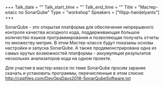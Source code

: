 +++
Talk_date = ""
Talk_start_time = ""
Talk_end_time = ""
Title = "Мастер-класс по SonarQube"
Type = "workshop"
Speakers = ["filipp-handelyants"]
+++

SonarQube - это открытая платформа для обеспечения непрерывного контроля качества исходного кода, поддерживающая большое количество языков программирования и позволяющая получать отчеты по множеству метрик.
В этом Мастер-классе будут показаны основы настройки и запуска SonarQube. А также продемонстрирована одна из самых крутых возможностей платформы - аккумуляция результатов нескольких анализаторов кода на одном проекте.

Для участия в мастер-классе по теме SonarQube просим заранее скачать и установить программы, перечисленные в этом списке: http://cppfiles.com/DevOpsDays2018-SonarQubeSoftware.txt 

